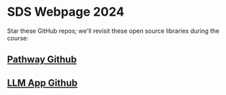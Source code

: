 # SDS Webpage 2024
Star these GitHub repos; we'll revisit these open source libraries during the course:

## [Pathway Github](https://github.com/pathwaycom/pathway)
## [LLM App Github](https://github.com/pathwaycom/llm-app)

